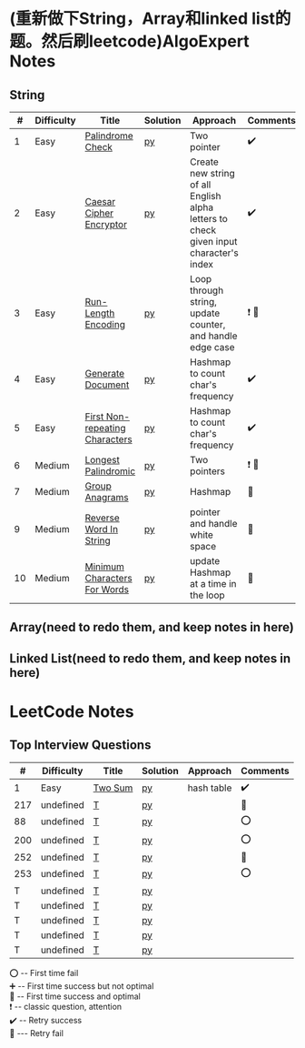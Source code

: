 
# (重新做下String，Array和linked list的题。然后刷leetcode)AlgoExpert  Notes 

## String

| #   | Difficulty | Title                                                                                                      | Solution                                    | Approach                            | Comments                        |  
|-----|-----|------------------------------------------------------------------------------------------------------------|---------------------------------------------|-------------------------------------|---------------------------------|
| 1   | Easy| [Palindrome Check](https://www.algoexpert.io/questions/Palindrome%20Check)                                                                                                      | [py](AlgoExpert/String/palindrome-check.md)                     |            Two pointer                         |         :heavy_check_mark:                         |
| 2   | Easy| [Caesar Cipher Encryptor](https://www.algoexpert.io/questions/Caesar%20Cipher%20Encryptor)                                                                                                      | [py](AlgoExpert/String/caesar-cipher-encryptor.md)                     |    Create new string of all English alpha letters to check given input character's index                   |                :heavy_check_mark:                  | 
| 3  | Easy |[Run-Length Encoding](https://www.algoexpert.io/questions/Run-Length%20Encoding)                                                          | [py](AlgoExpert/String/run-length-encoding.md)                   |     Loop through string, update counter, and handle edge case          | :heavy_exclamation_mark: :small_red_triangle:    |
| 4  |  Easy| [Generate Document](https://www.algoexpert.io/questions/Generate%20Document)                                        | [py](AlgoExpert/String/generate-document.md)                      |    Hashmap to count char's frequency                | :heavy_check_mark:               |
| 5 |  Easy |[First Non-repeating Characters](https://www.algoexpert.io/questions/First%20Non-Repeating%20Character)                                                  | [py](AlgoExpert/String/first-none-repeating-character.md)                     |       Hashmap to count char's frequency              | :heavy_check_mark:                            |
| 6  | Medium| [Longest Palindromic](https://www.algoexpert.io/questions/Longest%20Palindromic%20Substring)                              | [py](AlgoExpert/String/longest-palindromic-substring.md)                     | Two pointers | :heavy_exclamation_mark:  :small_red_triangle:                       |
| 7 | Medium| [Group Anagrams](https://www.algoexpert.io/questions/Group%20Anagrams)                                                            | [py](AlgoExpert/String/group-anagrams.md)                        |    Hashmap                 | :small_red_triangle:               |
| 9  | Medium| [Reverse Word In String](https://www.algoexpert.io/questions/Reverse%20Words%20In%20String)                                        | [py](AlgoExpert/String/reverse-word-in-string.md) |  pointer and handle white space             | :small_red_triangle:                            |
| 10 | Medium | [Minimum Characters For Words](https://www.algoexpert.io/questions/Minimum%20Characters%20For%20Words)          | [py](AlgoExpert/String/minimum-characters-for-words.md)           |    update Hashmap at a time in the loop          |:small_red_triangle:     |



## Array(need to redo them, and keep notes in here)

## Linked List(need to redo them, and keep notes in here)








# LeetCode  Notes 

## Top Interview Questions

| #   | Difficulty | Title                                                                                                      | Solution                                    | Approach                            | Comments                        |  
|-----|-----|------------------------------------------------------------------------------------------------------------|---------------------------------------------|-------------------------------------|---------------------------------|
| 1  | Easy |[Two Sum](https://leetcode.com/problems/two-sum/)                                                          | [py](Leetcode/Top_Interview/two-sum.md)                   |     hash table         | :heavy_check_mark: |
| 217 | undefined| [T](null.md)                                    | [py](null.md)          |             | :100:                           |
| 88  | undefined| [T](null.md)                                    | [py](null.md)          |                             | :o:                             |
| 200 | undefined| [T](null.md)                                      | [py](null.md)          |                             | :o:                             |
| 252 | undefined| [T](null.md)                                              | [py](null.md)                 |                              | :100:                           |
| 253 | undefined| [T](null.md)                                        | [py](null.md)                |                      | :o:                             |
| T   | undefined| [T]()                                                                                                      | [py](null.md)                     |                                     |                                 |
| T   | undefined| [T]()                                                                                                      | [py](null.md)                     |                                     |                                 |
| T   | undefined| [T]()                                                                                                      | [py](null.md)                     |                                     |                                 |
| T   | undefined| [T]()                                                                                                      | [py](null.md)                     |                                     |                                 |
| T   | undefined| [T]()                                                                                                      | [py](null.md)                     |                                     |                                 |



:o: -- First time fail       
:heavy_plus_sign: -- First time success but not optimal     
:100: -- First time success and optimal    
:heavy_exclamation_mark: -- classic question, attention        
:heavy_check_mark: -- Retry success      
:small_red_triangle: --- Retry fail     



















